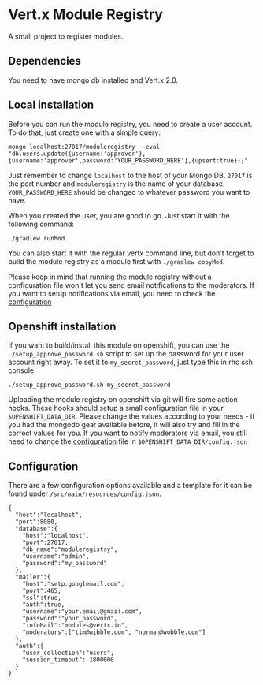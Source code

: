 # Vert.x Module Registry

A small project to register modules.

## Dependencies

You need to have mongo db installed and Vert.x 2.0.

## Local installation

Before you can run the module registry, you need to create a user account. To do that, just create one with a simple query:

    mongo localhost:27017/moduleregistry --eval "db.users.update({username:'approver'},{username:'approver',password:'YOUR_PASSWORD_HERE'},{upsert:true});"

Just remember to change `localhost` to the host of your Mongo DB, `27017` is the port number and `moduleregistry` is the name of your database. `YOUR_PASSWORD_HERE` should be changed to whatever password you want to have.

When you created the user, you are good to go. Just start it with the following command:

    ./gradlew runMod

You can also start it with the regular vertx command line, but don't forget to build the module registry as a module first with `./gradlew copyMod`.

Please keep in mind that running the module registry without a configuration file won't let you send email notifications to the moderators. If you want to setup notifications via email, you need to check the [configuration](#configuration)

## Openshift installation

If you want to build/install this module on openshift, you can use the `./setup_approve_password.sh` script to set up the password for your user account right away. To set it to `my_secret_password`, just type this in rhc ssh console:

    ./setup_approve_password.sh my_secret_password

Uploading the module registry on openshift via git will fire some action hooks. These hooks should setup a small configuration file in your `$OPENSHIFT_DATA_DIR`. Please change the values according to your needs - if you had the mongodb gear available before, it will also try and fill in the correct values for you. If you want to notify moderators via email, you still need to change the [configuration](#configuration) file in `$OPENSHIFT_DATA_DIR/config.json`

## Configuration

There are a few configuration options available and a template for it can be found under `/src/main/resources/config.json`.

    {
      "host":"localhost",
      "port":8080,
      "database":{
        "host":"localhost",
        "port":27017,
        "db_name":"moduleregistry",
        "username":"admin",
        "password":"my_password"
      },
      "mailer":{
        "host":"smtp.googlemail.com",
        "port":465,
        "ssl":true,
        "auth":true,
        "username":"your.email@gmail.com",
        "password":"your_password",
        "infoMail":"modules@vertx.io",
        "moderators":["tim@wibble.com", "norman@wobble.com"]
      },
      "auth":{
        "user_collection":"users",
        "session_timeout": 1800000
      }
    }